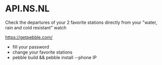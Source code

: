 API.NS.NL
=========

Check the departures of your 2 favorite stations directly from your "water, rain and cold resistant" watch

https://getpebble.com/


- fill your password
- change your favorite stations
- pebble build && pebble install --phone IP
